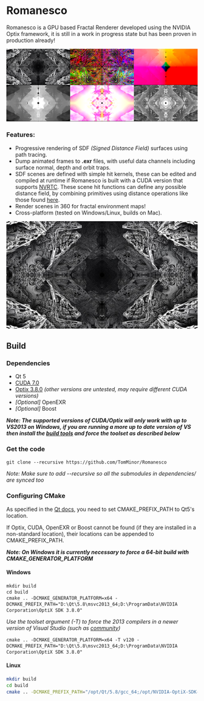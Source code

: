 # Romanesco
Romanesco is a GPU based Fractal Renderer developed using the NVIDIA Optix framework, it is still in a work in progress state but has been proven in production already!

![exr_contactsheet](doc/images/contactsheet.png)

### Features:
* Progressive rendering of SDF *(Signed Distance Field)* surfaces using path tracing.
* Dump animated frames to **.exr** files, with useful data channels including surface normal, depth and orbit traps.
* SDF scenes are defined with simple hit kernels, these can be edited and compiled at runtime if Romanesco is built with a CUDA version that supports [NVRTC](http://docs.nvidia.com/cuda/nvrtc/index.html). These scene hit functions can define any possible distance field, by combining primitives using distance operations like those found [here](http://iquilezles.org/www/articles/distfunctions/distfunctions.htm).
* Render scenes in 360 for fractal environment maps!
* Cross-platform (tested on Windows/Linux, builds on Mac).

![tunnelbulb](doc/images/tunnelbulb.jpg)

## Build

### Dependencies
* Qt 5
* [CUDA 7.0](https://developer.nvidia.com/cuda-70-downloads-archive)
* [Optix 3.8.0](https://developer.nvidia.com/designworks/optix/downloads/legacy) *(other versions are untested, may require different CUDA versions)*
* *[Optional]* OpenEXR
* *[Optional]* Boost

***Note: The supported versions of CUDA/Optix will only work with up to VS2013 on Windows, if you are running a more up to date version of VS then install the [build tools](https://www.microsoft.com/en-gb/download/details.aspx?id=40760) and force the toolset as described below***

### Get the code

```
git clone --recursive https://github.com/TomMinor/Romanesco
```

*Note: Make sure to add --recursive so all the submodules in dependencies/ are synced too*

### Configuring CMake

As specified in the [Qt docs](http://doc.qt.io/qt-5/cmake-manual.html), you need to set CMAKE_PREFIX_PATH to Qt5's location.

If Optix, CUDA, OpenEXR or Boost cannot be found (if they are installed in a non-standard location), their locations can be appended to CMAKE_PREFIX_PATH.

***Note: On Windows it is currently necessary to force a 64-bit build with CMAKE_GENERATOR_PLATFORM***
#### Windows
```batch
mkdir build
cd build
cmake .. -DCMAKE_GENERATOR_PLATFORM=x64 -DCMAKE_PREFIX_PATH="D:\Qt\5.8\msvc2013_64;D:\ProgramData\NVIDIA Corporation\OptiX SDK 3.8.0"
```

*Use the toolset argument *(-T)* to force the 2013 compilers in a newer version of Visual Studio (such as [community](https://www.visualstudio.com/vs/community/))*
```batch
cmake .. -DCMAKE_GENERATOR_PLATFORM=x64 -T v120 -DCMAKE_PREFIX_PATH="D:\Qt\5.8\msvc2013_64;D:\ProgramData\NVIDIA Corporation\OptiX SDK 3.8.0"
```


#### Linux
```bash
mkdir build
cd build
cmake .. -DCMAKE_PREFIX_PATH="/opt/Qt/5.8/gcc_64;/opt/NVIDIA-OptiX-SDK-3.8.0-linux64"
```
